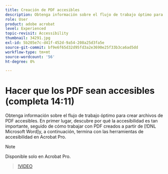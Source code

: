 ```yaml
---
title: Creación de PDF accesibles
description: Obtenga información sobre el flujo de trabajo óptimo para crear archivos de PDF accesibles
role: User
product: adobe acrobat
level: Experienced
topic-revisit: Accessibility
thumbnail: 34291.jpg
exl-id: 5b205e7c-d41f-452d-9a54-208a25d3fa5e
source-git-commit: bf9e6f65d32d95fd3a2e3690e25f33b3ca6ad5dd
workflow-type: tm+mt
source-wordcount: '56'
ht-degree: 0%

---
```


# Hacer que los PDF sean accesibles (completa 14:11)

Obtenga información sobre el flujo de trabajo óptimo para crear archivos de PDF accesibles. En primer lugar, descubre por qué la accesibilidad es tan importante, seguido de cómo trabajar con PDF creados a partir de [!DNL Microsoft Word]y, a continuación, termina con las herramientas de accesibilidad en Acrobat Pro.

>[!NOTE]
>
>Disponible solo en Acrobat Pro.

>[!VIDEO](https://video.tv.adobe.com/v/34291?hidetitle=true)
